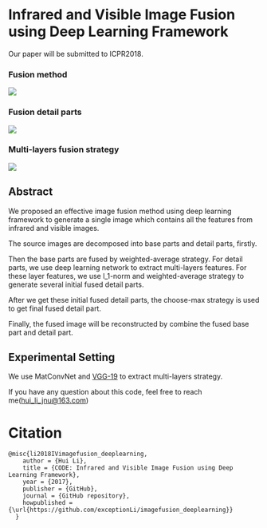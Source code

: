 # Infrared and Visible Image Fusion using Deep Learning Framework
Our paper will be submitted to ICPR2018.

### Fusion method
![](https://github.com/exceptionLi/imagefusion_deeplearning/blob/master/framework/framework_method.png)

### Fusion detail parts
![](https://github.com/exceptionLi/imagefusion_deeplearning/blob/master/framework/fusion_detail.png)

### Multi-layers fusion strategy
![](https://github.com/exceptionLi/imagefusion_deeplearning/blob/master/framework/fusion_strategy.png)


## Abstract
We proposed an effective image fusion method using deep learning framework to generate a single image which contains all the features from infrared and visible images. 

The source images are decomposed into base parts and detail parts, firstly. 

Then the base parts are fused by weighted-average strategy. For detail parts, we use deep learning network to extract multi-layers features. For these layer features, we use l_1-norm and weighted-average strategy to generate several initial fused detail parts. 

After we get these initial fused detail parts, the choose-max strategy is used to get final fused detail part. 

Finally, the fused image will be reconstructed by combine the fused base part and detail part. 


## Experimental Setting

We use MatConvNet and [VGG-19](https://pan.baidu.com/s/1eSgxtyM) to extract multi-layers strategy.

If you have any question about this code, feel free to reach me(hui_li_jnu@163.com) 


# Citation
```
@misc{li2018IVimagefusion_deeplearning,
    author = {Hui Li},
    title = {CODE: Infrared and Visible Image Fusion using Deep Learning Framework},
    year = {2017},
    publisher = {GitHub},
    journal = {GitHub repository},
    howpublished = {\url{https://github.com/exceptionLi/imagefusion_deeplearning}}
  }
```
